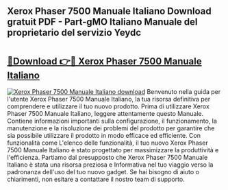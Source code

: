 ## Xerox Phaser 7500 Manuale Italiano Download gratuit PDF - Part-gMO Italiano Manuale del proprietario del servizio Yeydc

# <h2><a href="http://dfg1zh.blite.top/?on=Xerox+Phaser+7500+Manuale+Italiano">🔗Download 👉🔴 Xerox Phaser 7500 Manuale Italiano</a></h2>

[![Xerox Phaser 7500 Manuale Italiano download](https://i.imgur.com/lujVjoI.png)](http://dfg1zh.blite.top/?on=Xerox+Phaser+7500+Manuale+Italiano)
Benvenuto nella guida per l'utente Xerox Phaser 7500 Manuale Italiano, la tua risorsa definitiva per comprendere e utilizzare il tuo nuovo prodotto. Prima di utilizzare Xerox Phaser 7500 Manuale Italiano, leggere attentamente questo Manuale. Contiene informazioni importanti sulla configurazione, il funzionamento, la manutenzione e la risoluzione dei problemi del prodotto per garantire che sia possibile utilizzare il prodotto in modo efficace ed efficiente. Con funzionalità come L'elenco delle funzionalità, il tuo nuovo Xerox Phaser 7500 Manuale Italiano è stato progettato per massimizzare la produttività e l'efficienza. Partiamo dal presupposto che Xerox Phaser 7500 Manuale Italiano è stata una risorsa preziosa e Informativa nel tuo viaggio verso la padronanza dell'uso del tuo nuovo gadget. Se hai bisogno di aiuto o chiarimenti, non esitare a contattare il nostro team di supporto.
